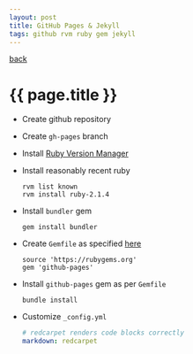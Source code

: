 ```yaml
---
layout: post
title: GitHub Pages & Jekyll
tags: github rvm ruby gem jekyll
---
```

[back](/)
# {{ page.title }}

-   Create github repository
-   Create `gh-pages` branch
-   Install [Ruby Version Manager](https://rvm.io/)
-   Install reasonably recent ruby

    ```
    rvm list known
    rvm install ruby-2.1.4
    ```

-   Install `bundler` gem

    ```
    gem install bundler
    ```

-   Create `Gemfile` as specified [here](https://help.github.com/articles/using-jekyll-with-pages/#installing-jekyll)

    ```
    source 'https://rubygems.org'
    gem 'github-pages'
    ```

-   Install `github-pages` gem as per `Gemfile`

    ```
    bundle install
    ```

-   Customize `_config.yml`

    ```yaml
    # redcarpet renders code blocks correctly 
    markdown: redcarpet
    ```


